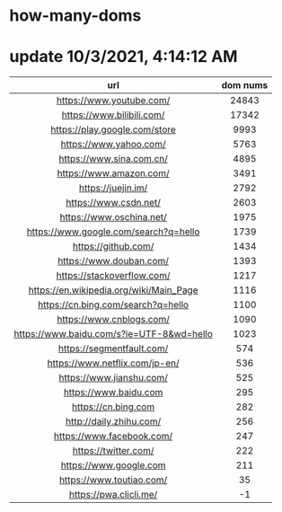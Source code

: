 # how-many-doms

# update 10/3/2021, 4:14:12 AM

url | dom nums
:-: | :-:
https://www.youtube.com/ | 24843
https://www.bilibili.com/ | 17342
https://play.google.com/store | 9993
https://www.yahoo.com/ | 5763
https://www.sina.com.cn/ | 4895
https://www.amazon.com/ | 3491
https://juejin.im/ | 2792
https://www.csdn.net/ | 2603
https://www.oschina.net/ | 1975
https://www.google.com/search?q=hello | 1739
https://github.com/ | 1434
https://www.douban.com/ | 1393
https://stackoverflow.com/ | 1217
https://en.wikipedia.org/wiki/Main_Page | 1116
https://cn.bing.com/search?q=hello | 1100
https://www.cnblogs.com/ | 1090
https://www.baidu.com/s?ie=UTF-8&wd=hello | 1023
https://segmentfault.com/ | 574
https://www.netflix.com/jp-en/ | 536
https://www.jianshu.com/ | 525
https://www.baidu.com | 295
https://cn.bing.com | 282
http://daily.zhihu.com/ | 256
https://www.facebook.com/ | 247
https://twitter.com/ | 222
https://www.google.com | 211
https://www.toutiao.com/ | 35
https://pwa.clicli.me/ | -1
